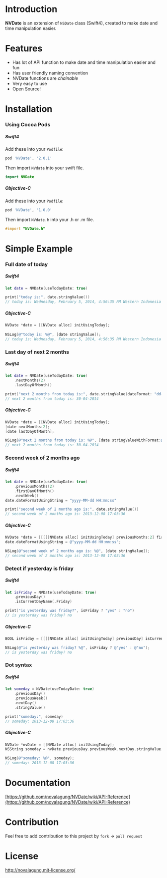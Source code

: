 Introduction
======

<!-- [![Version](http://img.shields.io/cocoapods/v/NVDate.svg)](http://cocoadocs.org/docsets/NVDate) -->

__NVDate__ is an extension of `NSDate` class (Swift4), created to make date and time manipulation easier.

Features
======

* Has lot of API function to make date and time manipulation easier and fun
* Has user friendly naming convention
* NVDate functions are _chainable_
* Very easy to use
* Open Source!

Installation
======

### Using Cocoa Pods

##### Swift4

Add these into your `Podfile`:

```ruby
pod 'NVDate', '2.0.1'
```

Then import `NVdate` into your swift file.

```swift
import NVDate
```

##### Objective-C

Add these into your `Podfile`:

```ruby
pod 'NVDate', '1.0.0'
```

Then import `NVdate.h` into your .h or .m file.

```objectivec
#import "NVDate.h"
```

Simple Example
======
    
### Full date of today

##### Swift4

```swift
let date = NVDate(useTodayDate: true)

print("today is:", date.stringValue())
// today is: Wednesday, February 5, 2014, 4:56:35 PM Western Indonesia Time
```

##### Objective-C

```objectivec
NVDate *date = [[NVDate alloc] initUsingToday];
 
NSLog(@"today is: %@", [date stringValue]);
// today is: Wednesday, February 5, 2014, 4:56:35 PM Western Indonesia Time
```

### Last day of next 2 months

##### Swift4

```swift
let date = NVDate(useTodayDate: true)
    .nextMonths(2)
    .lastDayOfMonth()

print("next 2 months from today is:", date.stringValue(dateFormat: "dd-MM-yyyy"))
// next 2 months from today is: 30-04-2014
```

##### Objective-C

```objectivec
NVDate *date = [[NVDate alloc] initUsingToday];
[date nextMonths:2];
[date lastDayOfMonth];

NSLog(@"next 2 months from today is: %@", [date stringValueWithFormat:@"dd-MM-yyyy"]);
// next 2 months from today is: 30-04-2014
```

### Second week of 2 months ago

##### Swift4

```swift
let date = NVDate(useTodayDate: true)
    .previousMonths(2)
    .firstDayOfMonth()
    .nextWeek()
date.dateFormatUsingString = "yyyy-MM-dd HH:mm:ss"

print("second week of 2 months ago is:", date.stringValue())
// second week of 2 months ago is: 2013-12-08 17:03:36
```

##### Objective-C

```objectivec
NVDate *date = [[[[[NVDate alloc] initUsingToday] previousMonths:2] firstDayOfMonth] nextWeek];
date.dateFormatUsingString = @"yyyy-MM-dd HH:mm:ss";

NSLog(@"second week of 2 months ago is: %@", [date stringValue]);
// second week of 2 months ago is: 2013-12-08 17:03:36
```

### Detect if yesterday is friday

##### Swift4

```swift
let isFriday = NVDate(useTodayDate: true)
    .previousDay()
    .isCurrentDayName(.Friday)

print("is yesterday was friday?", isFriday ? "yes" : "no")
// is yesterday was friday? no
```

##### Objective-C

```objectivec
BOOL isFriday = [[[[NVDate alloc] initUsingToday] previousDay] isCurrentDayName:NVDayUnitFriday];

NSLog(@"is yesterday was friday? %@", isFriday ? @"yes" : @"no");
// is yesterday was friday? no
```

### Dot syntax

##### Swift4

```swift
let someday = NVDate(useTodayDate: true)
    .previousDay()
    .previousWeek()
    .nextDay()
    .stringValue()

print("someday:", someday)
// someday: 2013-12-08 17:03:36
```

##### Objective-C

```objectivec
NVDate *nvDate = [[NVDate alloc] initUsingToday];
NSString someday = nvDate.previousDay.previousWeek.nextDay.stringValue;

NSLog(@"someday: %@", someday);
// someday: 2013-12-08 17:03:36
```

Documentation
======

[https://github.com/novalagung/NVDate/wiki/API-Reference](https://github.com/novalagung/NVDate/wiki/API-Reference)


Contribution
======

Feel free to add contribution to this project by `fork` -> `pull request`


License
======

http://novalagung.mit-license.org/
